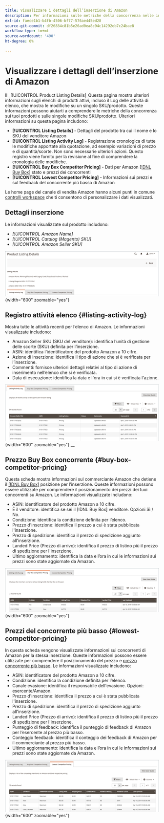 ```yaml
---
title: Visualizzare i dettagli dell’inserzione di Amazon
description: Per informazioni sulle metriche della concorrenza nelle inserzioni Amazon e sulle singole modifiche SKU/prodotto, consulta la pagina Dettagli sull’elenco dei prodotti .
exl-id: faece1b1-b4fb-4506-bf77-576ae445ed28
source-git-commit: df26834c81b5e26ad0ea8c94c14292eb7c24bae8
workflow-type: tm+mt
source-wordcount: '490'
ht-degree: 0%

---
```


# Visualizzare i dettagli dell’inserzione di Amazon

Il _[!UICONTROL Product Listing Details]_Questa pagina mostra ulteriori informazioni sugli elenchi di prodotti attivi, incluso il Log delle attività di elenco, che mostra le modifiche su un singolo SKU/prodotto. Queste informazioni possono aiutarti a comprendere le metriche della concorrenza sui tuoi prodotti e sulle singole modifiche SKU/prodotto. Ulteriori informazioni su questa pagina includono:

- **[!UICONTROL Listing Details]** - Dettagli del prodotto tra cui il nome e lo SKU del venditore Amazon
- **[!UICONTROL Listing Activity Log]** - Registrazione cronologica di tutte le modifiche apportate alla quotazione, ad esempio variazioni di prezzo e di quantità/scorte. Non sono necessarie ulteriori azioni. Questo registro viene fornito per la revisione al fine di comprendere la cronologia delle modifiche.
- **[!UICONTROL Buy Box Competitor Pricing]** - Dati per Amazon [[!DNL Buy Box]](./buy-box-competitor-pricing.md) stato e prezzi dei concorrenti
- **[!UICONTROL Lowest Competitor Pricing]** - Informazioni sui prezzi e sul feedback del concorrente più basso di Amazon

Le home page del canale di vendita Amazon hanno alcuni punti in comune [controlli workspace](./workspace-controls.md) che ti consentono di personalizzare i dati visualizzati.

## Dettagli inserzione

Le informazioni visualizzate sul prodotto includono:

- _[!UICONTROL Amazon Name]_
- _[!UICONTROL Catalog (Magento) SKU]_
- _[!UICONTROL Amazon Seller SKU]_

![Dettagli inserzione](assets/amazon-product-listing-details.png){width="600" zoomable="yes"}

## Registro attività elenco {#listing-activity-log}

Mostra tutte le attività recenti per l’elenco di Amazon. Le informazioni visualizzate includono:

- Amazon Seller SKU (SKU del venditore): identifica l’unità di gestione delle scorte (SKU) definita per l’inserzione.
- ASIN: identifica l’identificatore del prodotto Amazon a 10 cifre.
- Azione di inserzione: identifica il tipo di azione che si è verificata per l’inserzione.
- Commenti: fornisce ulteriori dettagli relativi al tipo di azione di inserimento nell’elenco che si è verificata.
- Data di esecuzione: identifica la data e l&#39;ora in cui si è verificata l&#39;azione.

![Dettagli dell’elenco dei prodotti - Registro delle attività dell’elenco](assets/amazon-listing-activity-log.png){width="600" zoomable="yes"}
__

## Prezzo Buy Box concorrente {#buy-box-competitor-pricing}

Questa scheda mostra informazioni sul commerciante Amazon che detiene il [[!DNL Buy Box]](./buy-box-competitor-pricing.md) posizione per l’inserzione. Queste informazioni possono essere utilizzate per comprendere il posizionamento dei prezzi dei tuoi concorrenti su Amazon. Le informazioni visualizzate includono:

- ASIN: identificatore del prodotto Amazon a 10 cifre.
- È il venditore: identifica se sei il [!DNL Buy Box] venditore. Opzioni Sì / No.
- Condizione: identifica la condizione definita per l’elenco.
- Prezzo d&#39;inserzione: identifica il prezzo a cui è stata pubblicata l&#39;inserzione.
- Prezzo di spedizione: identifica il prezzo di spedizione aggiunto all&#39;inserzione.
- Landed Price (Prezzo di arrivo): identifica il prezzo di listino più il prezzo di spedizione per l&#39;inserzione.
- Ultimo aggiornamento: identifica la data e l’ora in cui le informazioni sui prezzi sono state aggiornate da Amazon.

![Dettagli dell’elenco dei prodotti: prezzi Buy Box concorrenti](assets/amazon-listing-details-buy-box-2.png){width="600" zoomable="yes"}

## Prezzi del concorrente più basso {#lowest-competitor-pricing}

In questa scheda vengono visualizzate informazioni sui concorrenti di Amazon per la stessa inserzione. Queste informazioni possono essere utilizzate per comprendere il posizionamento del prezzo e [prezzo concorrente più basso](./lowest-competitor-pricing.md). Le informazioni visualizzate includono:

- ASIN: identificatore del prodotto Amazon a 10 cifre.
- Condizione: identifica la condizione definita per l’elenco.
- Canale evasione: identifica il responsabile dell&#39;evasione. Opzioni: esercente/Amazon.
- Prezzo d&#39;inserzione: identifica il prezzo a cui è stata pubblicata l&#39;inserzione.
- Prezzo di spedizione: identifica il prezzo di spedizione aggiunto all&#39;inserzione.
- Landed Price (Prezzo di arrivo): identifica il prezzo di listino più il prezzo di spedizione per l&#39;inserzione.
- Punteggio di feedback: identifica il punteggio di feedback di Amazon per l’esercente al prezzo più basso.
- Conteggio feedback: identifica il conteggio dei feedback di Amazon per il commerciante al prezzo più basso.
- Ultimo aggiornamento: identifica la data e l’ora in cui le informazioni sui prezzi sono state aggiornate da Amazon.

![Dettagli dell’elenco dei prodotti - Prezzo concorrente più basso](assets/amazon-listing-details-lowest-comp.png){width="600" zoomable="yes"}

